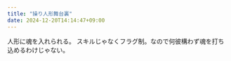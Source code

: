 ```yaml
---
title: "操り人形舞台裏"
date: 2024-12-20T14:14:47+09:00
---
```

人形に魂を入れられる。
スキルじゃなくフラグ制。なので何彼構わず魂を打ち込めるわけじゃない。

